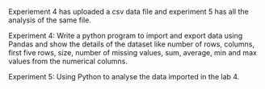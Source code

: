 Experiement 4 has uploaded a csv data file and experiment 5 has all the analysis of the same file.

Experiment 4: Write a python program to import and export data using Pandas and show the details of the dataset like number of rows, columns, first five rows, size, number of missing values, sum, average, min and max values from the numerical columns.

Experiment 5: Using Python to analyse the data imported in the lab 4.
